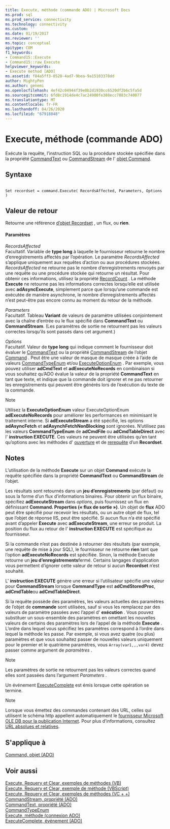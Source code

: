 ```yaml
---
title: Execute, méthode (commande ADO) | Microsoft Docs
ms.prod: sql
ms.prod_service: connectivity
ms.technology: connectivity
ms.custom: ''
ms.date: 01/19/2017
ms.reviewer: ''
ms.topic: conceptual
apitype: COM
f1_keywords:
- Command15::Execute
- Command15::raw_Execute
helpviewer_keywords:
- Execute method [ADO]
ms.assetid: f84a5ff3-0528-4ad7-9bea-9a15103378dd
author: MightyPen
ms.author: genemi
ms.openlocfilehash: 4ef42c04944f39e0b2d1930cc6520df2b6c5fa5d
ms.sourcegitcommit: 6fd8c1914de4c7ac24900fe388ecc7883c740077
ms.translationtype: MT
ms.contentlocale: fr-FR
ms.lasthandoff: 04/26/2020
ms.locfileid: "67918848"
---
```

# <a name="execute-method-ado-command"></a>Execute, méthode (commande ADO)
Exécute la requête, l’instruction SQL ou la procédure stockée spécifiée dans la propriété [CommandText](../../../ado/reference/ado-api/commandtext-property-ado.md) ou [CommandStream](../../../ado/reference/ado-api/commandstream-property-ado.md) de l' [objet Command](../../../ado/reference/ado-api/command-object-ado.md).  
  
## <a name="syntax"></a>Syntaxe  
  
```  
  
Set recordset = command.Execute( RecordsAffected, Parameters, Options )  
```  
  
## <a name="return-value"></a>Valeur de retour  
 Retourne une référence [d’objet Recordset](../../../ado/reference/ado-api/recordset-object-ado.md) , un flux, ou **rien**.  
  
#### <a name="parameters"></a>Paramètres  
 *RecordsAffected*  
 Facultatif. Variable de **type long** à laquelle le fournisseur retourne le nombre d’enregistrements affectés par l’opération. Le paramètre *RecordsAffected* s’applique uniquement aux requêtes d’action ou aux procédures stockées. *RecordsAffected* ne retourne pas le nombre d’enregistrements renvoyés par une requête ou une procédure stockée qui retourne un résultat. Pour obtenir ces informations, utilisez la propriété [RecordCount](../../../ado/reference/ado-api/recordcount-property-ado.md) . La méthode **Execute** ne retourne pas les informations correctes lorsqu’elle est utilisée avec **adAsyncExecute**, simplement parce que lorsqu’une commande est exécutée de manière asynchrone, le nombre d’enregistrements affectés n’est peut-être pas encore connu au moment du retour de la méthode.  
  
 *Parameters*  
 Facultatif. Tableau **Variant** de valeurs de paramètre utilisées conjointement avec la chaîne d’entrée ou le flux spécifié dans **CommandText** ou **CommandStream**. (Les paramètres de sortie ne retournent pas les valeurs correctes lorsqu’ils sont passés dans cet argument.)  
  
 *Options*  
 Facultatif. Valeur de **type long** qui indique comment le fournisseur doit évaluer le [CommandText](../../../ado/reference/ado-api/commandtext-property-ado.md) ou la propriété [CommandStream](../../../ado/reference/ado-api/commandstream-property-ado.md) de l’objet [Command](../../../ado/reference/ado-api/command-object-ado.md) . Peut être une valeur de masque de masque créée à l’aide de valeurs [CommandTypeEnum](../../../ado/reference/ado-api/commandtypeenum.md) et/ou [ExecuteOptionEnum](../../../ado/reference/ado-api/executeoptionenum.md) . Par exemple, vous pouvez utiliser **adCmdText** et **adExecuteNoRecords** en combinaison si vous souhaitez qu’ADO évalue la valeur de la propriété **CommandText** en tant que texte, et indique que la commande doit ignorer et ne pas retourner les enregistrements qui peuvent être générés lors de l’exécution du texte de la commande.  
  
> [!NOTE]
>  Utilisez la **ExecuteOptionEnum** valeur ExecuteOptionEnum **adExecuteNoRecords** pour améliorer les performances en minimisant le traitement interne. Si **adExecuteStream** a été spécifié, les options **adAsyncFetch** et **adAsynchFetchNonBlocking** sont ignorées. N’utilisez pas les valeurs **CommandTypeEnum** de **adCmdFile** ou **adCmdTableDirect** avec l' **instruction EXECUTE**. Ces valeurs ne peuvent être utilisées qu’en tant qu’options avec les méthodes d' [ouverture](../../../ado/reference/ado-api/open-method-ado-recordset.md) et de [rerequête](../../../ado/reference/ado-api/requery-method.md) d’un **Recordset**.  
  
## <a name="remarks"></a>Notes  
 L’utilisation de la méthode **Execute** sur un objet **Command** exécute la requête spécifiée dans la propriété **CommandText** ou **CommandStream** de l’objet.  
  
 Les résultats sont retournés dans un **jeu d’enregistrements** (par défaut) ou sous la forme d’un flux d’informations binaires. Pour obtenir un flux binaire, spécifiez **adExecuteStream** dans *options*, puis fournissez un flux en définissant **Command. Properties (« flux de sortie »)**. Un objet de **flux** ADO peut être spécifié pour recevoir les résultats, ou un autre objet de flux, tel que l’objet de réponse IIS, peut être spécifié. Si aucun flux n’a été spécifié avant d’appeler **Execute** avec **adExecuteStream**, une erreur se produit. La position du flux au retour de l' **instruction EXECUTE** est spécifique au fournisseur.  
  
 Si la commande n’est pas destinée à retourner des résultats (par exemple, une requête de mise à jour SQL), le fournisseur ne retourne **rien** tant que l’option **adExecuteNoRecords** est spécifiée. Sinon, la méthode Execute retourne un **jeu d’enregistrements**fermé. Certains langages d’application vous permettent d’ignorer cette valeur de retour si aucun **Recordset** n’est souhaité.  
  
 L' **instruction EXECUTE** génère une erreur si l’utilisateur spécifie une valeur pour **CommandStream** lorsque **CommandType** est **adCmdStoredProc**, **adCmdTable**ou **adCmdTableDirect**.  
  
 Si la requête possède des paramètres, les valeurs actuelles des paramètres de l’objet de **commande** sont utilisées, sauf si vous les remplacez par des valeurs de paramètre passées avec l’appel d' **exécution** . Vous pouvez substituer un sous-ensemble des paramètres en omettant les nouvelles valeurs de certains des paramètres lors de l’appel de la méthode **Execute** . L’ordre dans lequel vous spécifiez les paramètres correspond à l’ordre dans lequel la méthode les passe. Par exemple, si vous avez quatre (ou plus) paramètres et que vous souhaitez passer de nouvelles valeurs uniquement pour le premier et le quatrième paramètres, vous `Array(var1,,,var4)` devez passer comme argument de *paramètres* .  
  
> [!NOTE]
>  Les paramètres de sortie ne retournent pas les valeurs correctes quand elles sont passées dans l’argument *Parameters* .  
  
 Un événement [ExecuteComplete](../../../ado/reference/ado-api/executecomplete-event-ado.md) est émis lorsque cette opération se termine.  
  
> [!NOTE]
>  Lorsque vous émettez des commandes contenant des URL, celles qui utilisent le schéma http appellent automatiquement le [fournisseur Microsoft OLE DB pour la publication Internet](../../../ado/guide/appendixes/microsoft-ole-db-provider-for-internet-publishing.md). Pour plus d’informations, consultez [URL absolues et relatives](../../../ado/guide/data/absolute-and-relative-urls.md).  
  
## <a name="applies-to"></a>S'applique à  
 [Command, objet (ADO)](../../../ado/reference/ado-api/command-object-ado.md)  
  
## <a name="see-also"></a>Voir aussi  
 [Execute, Requery et Clear, exemples de méthodes (VB)](../../../ado/reference/ado-api/execute-requery-and-clear-methods-example-vb.md)   
 [Execute, Requery et Clear, exemple de méthode (VBScript)](../../../ado/reference/ado-api/execute-requery-and-clear-methods-example-vbscript.md)   
 [Execute, Requery et Clear, exemples de méthodes (VC + +)](../../../ado/reference/ado-api/execute-requery-and-clear-methods-example-vc.md)   
 [CommandStream, propriété (ADO)](../../../ado/reference/ado-api/commandstream-property-ado.md)   
 [CommandText, propriété (ADO)](../../../ado/reference/ado-api/commandtext-property-ado.md)   
 [CommandTypeEnum](../../../ado/reference/ado-api/commandtypeenum.md)   
 [Execute, méthode (connexion ADO)](../../../ado/reference/ado-api/execute-method-ado-connection.md)   
 [ExecuteComplete, événement (ADO)](../../../ado/reference/ado-api/executecomplete-event-ado.md)
